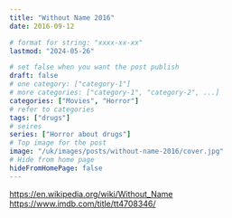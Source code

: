 ```yaml
---
title: "Without Name 2016"
date: 2016-09-12

# format for string: "xxxx-xx-xx"
lastmod: "2024-05-26"

# set false when you want the post publish
draft: false
# one category: ["category-1"]
# more categories: ["category-1", "category-2", ...]
categories: ["Movies", "Horror"]
# refer to categories
tags: ["drugs"]
# seires
series: ["Horror about drugs"]
# Top image for the post
image: "/uk/images/posts/without-name-2016/cover.jpg"
# Hide from home page
hideFromHomePage: false
---
```

https://en.wikipedia.org/wiki/Without_Name
https://www.imdb.com/title/tt4708346/
<!--more-->